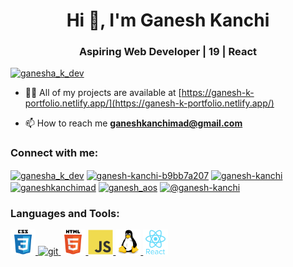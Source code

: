 <h1 align="center">Hi 👋, I'm Ganesh Kanchi</h1>
<h3 align="center">Aspiring Web Developer | 19 | React</h3>

<p align="left"> <a href="https://twitter.com/ganesha_k_dev" target="blank"><img src="https://img.shields.io/twitter/follow/ganesha_k_dev?logo=twitter&style=for-the-badge" alt="ganesha_k_dev" /></a> </p>

- 👨‍💻 All of my projects are available at [https://ganesh-k-portfolio.netlify.app/](https://ganesh-k-portfolio.netlify.app/)

- 📫 How to reach me **ganeshkanchimad@gmail.com**

<h3 align="left">Connect with me:</h3>
<p align="left">
<a href="https://twitter.com/ganesha_k_dev" target="blank"><img align="center" src="https://raw.githubusercontent.com/rahuldkjain/github-profile-readme-generator/master/src/images/icons/Social/twitter.svg" alt="ganesha_k_dev" height="30" width="40" /></a>
<a href="https://linkedin.com/in/ganesh-kanchi-b9bb7a207" target="blank"><img align="center" src="https://raw.githubusercontent.com/rahuldkjain/github-profile-readme-generator/master/src/images/icons/Social/linked-in-alt.svg" alt="ganesh-kanchi-b9bb7a207" height="30" width="40" /></a>
<a href="https://stackoverflow.com/users/ganesh-kanchi" target="blank"><img align="center" src="https://raw.githubusercontent.com/rahuldkjain/github-profile-readme-generator/master/src/images/icons/Social/stack-overflow.svg" alt="ganesh-kanchi" height="30" width="40" /></a>
<a href="https://codesandbox.com/ganeshkanchimad" target="blank"><img align="center" src="https://raw.githubusercontent.com/rahuldkjain/github-profile-readme-generator/master/src/images/icons/Social/codesandbox.svg" alt="ganeshkanchimad" height="30" width="40" /></a>
<a href="https://instagram.com/ganesh_aos" target="blank"><img align="center" src="https://raw.githubusercontent.com/rahuldkjain/github-profile-readme-generator/master/src/images/icons/Social/instagram.svg" alt="ganesh_aos" height="30" width="40" /></a>
<a href="https://hashnode.com/@ganesh-kanchi" target="blank"><img align="center" src="https://raw.githubusercontent.com/rahuldkjain/github-profile-readme-generator/master/src/images/icons/Social/hashnode.svg" alt="@ganesh-kanchi" height="30" width="40" /></a>
</p>

<h3 align="left">Languages and Tools:</h3>
<p align="left"> <a href="https://www.w3schools.com/css/" target="_blank" rel="noreferrer"> <img src="https://raw.githubusercontent.com/devicons/devicon/master/icons/css3/css3-original-wordmark.svg" alt="css3" width="40" height="40"/> </a> <a href="https://git-scm.com/" target="_blank" rel="noreferrer"> <img src="https://www.vectorlogo.zone/logos/git-scm/git-scm-icon.svg" alt="git" width="40" height="40"/> </a> <a href="https://www.w3.org/html/" target="_blank" rel="noreferrer"> <img src="https://raw.githubusercontent.com/devicons/devicon/master/icons/html5/html5-original-wordmark.svg" alt="html5" width="40" height="40"/> </a> <a href="https://developer.mozilla.org/en-US/docs/Web/JavaScript" target="_blank" rel="noreferrer"> <img src="https://raw.githubusercontent.com/devicons/devicon/master/icons/javascript/javascript-original.svg" alt="javascript" width="40" height="40"/> </a> <a href="https://www.linux.org/" target="_blank" rel="noreferrer"> <img src="https://raw.githubusercontent.com/devicons/devicon/master/icons/linux/linux-original.svg" alt="linux" width="40" height="40"/> </a> <a href="https://reactjs.org/" target="_blank" rel="noreferrer"> <img src="https://raw.githubusercontent.com/devicons/devicon/master/icons/react/react-original-wordmark.svg" alt="react" width="40" height="40"/> </a> </p>


